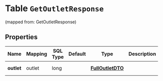 
# Table `GetOutletResponse`
(mapped from: GetOutletResponse)

## Properties
Name | Mapping | SQL Type | Default | Type | Description | Notes
---- | ------- | -------- | ------- | ---- | ----------- | -----
**outlet** | outlet | long |  | [**FullOutletDTO**](FullOutletDTO.md) |  |  [optional] [foreignkey]



